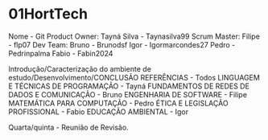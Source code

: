 # 01HortTech
Nome - Git
Product Owner: Tayná Silva - Taynasilva99
Scrum Master: Filipe - flp07 
Dev Team:
Bruno - Brunodsf
Igor - Igormarcondes27
Pedro - Pedrinpalma
Fabio - Fabin2024


Introdução/Caracterização do ambiente de estudo/Desenvolvimento/CONCLUSÃO REFERÊNCIAS - Todos
LINGUAGEM E TÉCNICAS DE PROGRAMAÇÃO - Tayná
FUNDAMENTOS DE REDES DE DADOS E COMUNICAÇÃO - Bruno
ENGENHARIA DE SOFTWARE - Filipe
MATEMÁTICA PARA COMPUTAÇÃO - Pedro
ÉTICA E LEGISLAÇÃO PROFISSIONAL - Fabio
EDUCAÇÃO AMBIENTAL - Igor

Quarta/quinta - Reunião de Revisão.
